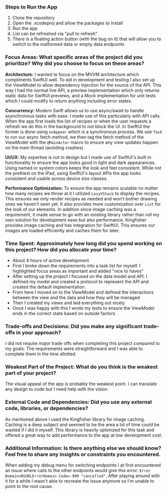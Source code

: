 ### Steps to Run the App
1. Clone the repository
2. Open the .xcodeproj and allow the packages to install
3. Run the app
4. List can be refreshed via "pull to refresh"
5. There is a floating action button (with the bug on it) that will allow you to switch to the malformed data or empty data endpoints

### Focus Areas: What specific areas of the project did you prioritize? Why did you choose to focus on these areas?
**Architecture:** I wanted to focus on the MVVM architecture which compliments SwiftUI well. To aid in development and testing I also set up the ViewModel to allow dependency injection
for the source of the API. This way I had the normal live API, a preview implementation which only returns static data for SwiftUI previews, and a Mock implementation for unit tests which I
could modify to return anything including error states.

**Concurrency:** Modern Swift allows us to use async/await to handle asynchronous tasks with ease. I made use of this particularly with API calls. When the app first loads the list of recipes
or when the user requests a refresh we do this in the background to not block the UI. In SwiftUI the former is done using `onAppear` which is a synchronous process. We use `Task` to run our
async fetch method, we then tag the fetch method of the ViewModel with the `@MainActor` macro to ensure any view updates happen on the main thread (avoiding crashes).

**UI/UX:** My expertise is not in design but I made use of SwiftUI's built in functionality to ensure the app looks good in light and dark appearances. Using named or system colors keeps the
look and feel consistent. While not the prettiest on the iPad, using SwiftUI's layout APIs the app looks consistent and usable across device size classes.

**Performance Optimization:** To ensure the app remains scalable no matter how many recipes we throw at it I utilized `LazyVStack` to display the recipes. This ensures we only render recipes
as needed and won't bother drawing ones we haven't seen yet. It also provides more customization over `List` for the look of our elements. In addition since image caching was a requirement,
it made sense to go with an existing library rather than roll my own solution for development ease but also performance. Kingfisher provides image caching and has integration for SwiftUI. This
ensures our images are loaded efficiently and caches them for later.

### Time Spent: Approximately how long did you spend working on this project? How did you allocate your time?
- About 4 hours of active development
- First I broke down the requirements into a task list for myself. I highlighted focus areas as important and added "nice to haves"
- After setting up the project I focused on the data model and API. I defined my model and created a protocol to represent the API and created the default implementation.
- From here I moved on to the ViewModel and defined the interactions between the view and the data and how they will be managed
- Then I created my views and laid everything out nicely
- Once I was happy with this I wrote my tests to ensure the ViewModel ends in the correct state based on outside factors

### Trade-offs and Decisions: Did you make any significant trade-offs in your approach?
I did not require major trade offs when completing this project compared to my goals. The requirements were straightforward and I was able to complete them in the time allotted.

### Weakest Part of the Project: What do you think is the weakest part of your project?
The visual appeal of the app is probably the weakest point. I can translate any design to code but I need help with the vision.

### External Code and Dependencies: Did you use any external code, libraries, or dependencies?
As mentioned above I used the Kingfisher library for image caching. Caching is a deep subject and seemed to be the area a lot of time could be wasted if I did it myself. This library is
heavily optimized for this task and offered a great way to add performance to the app at low development cost.

### Additional Information: Is there anything else we should know? Feel free to share any insights or constraints you encountered.
When adding my debug menu for switching endpoints I at first encountered an issue where calls to the other endpoints would give this error: `Error Domain=NSURLErrorDomain Code=-999 "cancelled"`.
After playing around with it for a while I wasn't able to recreate the issue anymore so I'm unable to point to the root cause.
